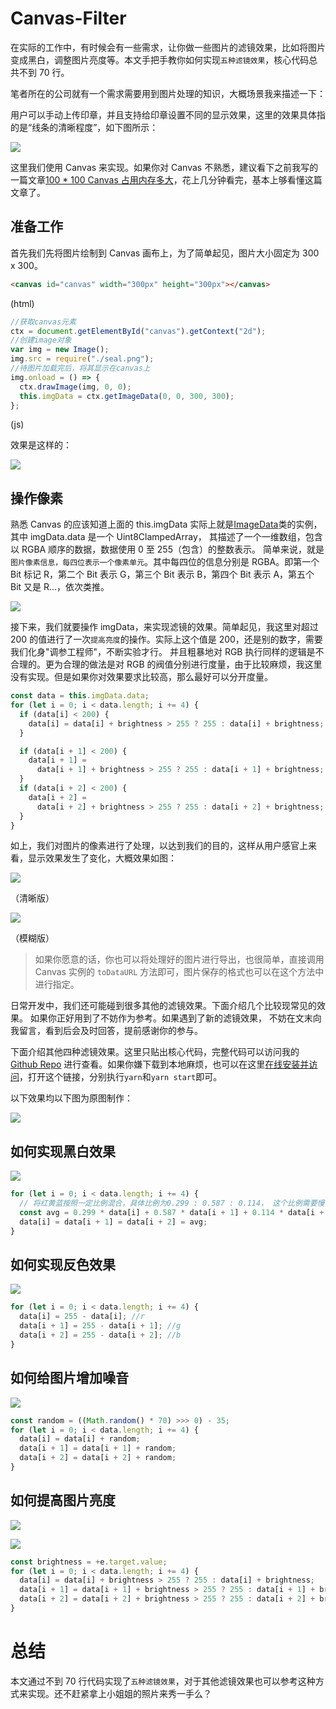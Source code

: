 # Canvas-Filter

在实际的工作中，有时候会有一些需求，让你做一些图片的滤镜效果，比如将图片变成黑白，调整图片亮度等。本文手把手教你如何实现`五种滤镜效果`，核心代码总共不到 70 行。

笔者所在的公司就有一个需求需要用到图片处理的知识，大概场景我来描述一下：

用户可以手动上传印章，并且支持给印章设置不同的显示效果，这里的效果具体指的是“线条的清晰程度”，如下图所示：

![](https://tva1.sinaimg.cn/large/007S8ZIlly1gdqrt9ppu9j30j606pjsb.jpg)

这里我们使用 Canvas 来实现。如果你对 Canvas 不熟悉，建议看下之前我写的一篇文章[100 \* 100 Canvas 占用内存多大](https://cloud.tencent.com/developer/article/1494747)，花上几分钟看完，基本上够看懂这篇文章了。

## 准备工作

首先我们先将图片绘制到 Canvas 画布上，为了简单起见，图片大小固定为 300 x 300。

```html
<canvas id="canvas" width="300px" height="300px"></canvas>
```

(html)

```js
//获取canvas元素
ctx = document.getElementById("canvas").getContext("2d");
//创建image对象
var img = new Image();
img.src = require("./seal.png");
//待图片加载完后，将其显示在canvas上
img.onload = () => {
  ctx.drawImage(img, 0, 0);
  this.imgData = ctx.getImageData(0, 0, 300, 300);
};
```

(js)

效果是这样的：

![](https://tva1.sinaimg.cn/large/007S8ZIlly1gdqtk2atryj308c08cq36.jpg)

## 操作像素

熟悉 Canvas 的应该知道上面的 this.imgData 实际上就是[ImageData](https://developer.mozilla.org/zh-CN/docs/Web/API/ImageData)类的实例，其中 imgData.data 是一个 Uint8ClampedArray， 其描述了一个一维数组，包含以 RGBA 顺序的数据，数据使用 0 至 255（包含）的整数表示。 简单来说，就是`图片像素信息，每四位表示一个像素单元`。其中每四位的信息分别是 RGBA。即第一个 Bit 标记 R，第二个 Bit 表示 G，第三个 Bit 表示 B，第四个 Bit 表示 A，第五个 Bit 又是 R...，依次类推。

![](https://tva1.sinaimg.cn/large/007S8ZIlly1gdqtrxj0qej314u0l8di6.jpg)

接下来，我们就要操作 imgData，来实现滤镜的效果。简单起见，我这里对超过 200 的值进行了一次`提高亮度`的操作。实际上这个值是 200，还是别的数字，需要我们化身"调参工程师"，不断实验才行。 并且粗暴地对 RGB 执行同样的逻辑是不合理的。更为合理的做法是对 RGB 的阀值分别进行度量，由于比较麻烦，我这里没有实现。但是如果你对效果要求比较高，那么最好可以分开度量。

```js
const data = this.imgData.data;
for (let i = 0; i < data.length; i += 4) {
  if (data[i] < 200) {
    data[i] = data[i] + brightness > 255 ? 255 : data[i] + brightness;
  }

  if (data[i + 1] < 200) {
    data[i + 1] =
      data[i + 1] + brightness > 255 ? 255 : data[i + 1] + brightness;
  }
  if (data[i + 2] < 200) {
    data[i + 2] =
      data[i + 2] + brightness > 255 ? 255 : data[i + 2] + brightness;
  }
}
```

如上，我们对图片的像素进行了处理，以达到我们的目的，这样从用户感官上来看，显示效果发生了变化，大概效果如图：

![](https://tva1.sinaimg.cn/large/007S8ZIlly1gdqu1r1ne5j308c08cdgc.jpg)

（清晰版）

![](https://tva1.sinaimg.cn/large/007S8ZIlly1gdqu205wxqj30eg0c6423.jpg)

（模糊版）

> 如果你愿意的话，你也可以将处理好的图片进行导出，也很简单，直接调用 Canvas 实例的 `toDataURL` 方法即可，图片保存的格式也可以在这个方法中进行指定。

日常开发中，我们还可能碰到很多其他的滤镜效果。下面介绍几个比较现常见的效果。 如果你正好用到了不妨作为参考。如果遇到了新的滤镜效果， 不妨在文末向我留言，看到后会及时回答，提前感谢你的参与。

下面介绍其他四种滤镜效果。这里只贴出核心代码，完整代码可以访问我的 [Github Repo](https://github.com/azl397985856/canvas-filter-demo) 进行查看。如果你嫌下载到本地麻烦，也可以在这里[在线安装并访问](https://ec08f895-51be-4f77-8b7f-04fc08a9f443.ws-us02.gitpod.io/#/workspace/canvas-filter-demo)，打开这个链接，分别执行`yarn`和`yarn start`即可。

以下效果均以下图为原图制作：

![](https://tva1.sinaimg.cn/large/007S8ZIlly1gdqrxh4p80j308c08cgm3.jpg)

## 如何实现黑白效果

![](https://tva1.sinaimg.cn/large/007S8ZIlly1gdqu8hsknzj30rc0j0agz.jpg)

```js
for (let i = 0; i < data.length; i += 4) {
  // 将红黄蓝按照一定比例混合，具体比例为0.299 : 0.587 : 0.114， 这个比例需要慢慢调制。
  const avg = 0.299 * data[i] + 0.587 * data[i + 1] + 0.114 * data[i + 2];
  data[i] = data[i + 1] = data[i + 2] = avg;
}
```

## 如何实现反色效果

![](https://tva1.sinaimg.cn/large/007S8ZIlly1gdqu901k5oj30r00j6wsd.jpg)

```js
for (let i = 0; i < data.length; i += 4) {
  data[i] = 255 - data[i]; //r
  data[i + 1] = 255 - data[i + 1]; //g
  data[i + 2] = 255 - data[i + 2]; //b
}
```

## 如何给图片增加噪音

![](https://tva1.sinaimg.cn/large/007S8ZIlly1gdqu9vz19jj30qs0j4tlh.jpg)

```js
const random = ((Math.random() * 70) >>> 0) - 35;
for (let i = 0; i < data.length; i += 4) {
  data[i] = data[i] + random;
  data[i + 1] = data[i + 1] + random;
  data[i + 2] = data[i + 2] + random;
}
```

## 如何提高图片亮度

![](https://tva1.sinaimg.cn/large/007S8ZIlly1gdqualj8clj30gg0iw7ab.jpg)

![](https://tva1.sinaimg.cn/large/007S8ZIlly1gdquwwljf6j30h00iwk2l.jpg)

```js
const brightness = +e.target.value;
for (let i = 0; i < data.length; i += 4) {
  data[i] = data[i] + brightness > 255 ? 255 : data[i] + brightness;
  data[i + 1] = data[i + 1] + brightness > 255 ? 255 : data[i + 1] + brightness;
  data[i + 2] = data[i + 2] + brightness > 255 ? 255 : data[i + 2] + brightness;
}
```

# 总结

本文通过不到 70 行代码实现了`五种滤镜效果`，对于其他滤镜效果也可以参考这种方式来实现。还不赶紧拿上小姐姐的照片来秀一手么？
